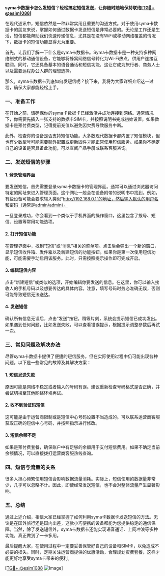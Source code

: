 **syma卡数据卡怎么发短信？轻松搞定短信发送，让你随时随地保持联络[[TG💪+ @esim1088](https://t.me/s/esim1088)]**

在现代通讯中，短信依然是一种非常实用且重要的沟通方式。对于使用syma卡数据卡的朋友来说，掌握如何通过数据卡发送短信是非常必要的。无论是工作还是生活，短信都能帮助我们快速传递信息，尤其是在没有WiFi或移动网络覆盖的情况下，数据卡的短信功能显得尤为重要。

首先，让我们了解一下什么是syma卡数据卡。Syma卡数据卡是一种支持多种网络制式的移动通信设备，它能够将蜂窝网络信号转化为Wi-Fi热点，供用户连接互联网。同时，它还具备基本的语音通话和短信功能，这让它成为旅行者、商务人士以及需要远程办公人群的理想选择。

那么，syma卡数据卡到底如何发短信呢？接下来，我将为大家详细介绍这一过程，确保大家都能轻松上手。

### **一、准备工作**

在开始之前，请确保你的syma卡数据卡已经激活并成功连接到网络。通常情况下，你需要先插入一张支持的数据卡SIM卡，并按照说明书完成初始设置。如果数据卡是预付费类型，记得提前充值以避免因欠费导致服务中断。

此外，检查你的设备是否支持短信功能。大多数现代数据卡都内置了短信模块，但也有少数型号可能需要额外配置或更新固件才能正常使用短信服务。如果你不确定自己的设备是否具备此功能，可以查阅产品手册或联系客服咨询。

### **二、发送短信的步骤**

#### **1. 登录管理界面**
要发送短信，首先需要登录syma卡数据卡的管理界面。通常可以通过浏览器访问特定的网址来进入管理页面。这个网址一般会在设备附带的说明书中找到。例如，有些设备可能会要求输入类似“http://192.168.0.1”的地址，然后输入默认的用户名和密码（通常是admin/admin）。

一旦登录成功，你会看到一个类似于手机界面的操作窗口，这里包含了拨号、短信、设置等常用功能选项。

#### **2. 打开短信功能**
在管理界面中，找到“短信”或“消息”相关的菜单项。点击后会弹出一个新的窗口，显示短信收件箱、发件箱以及新建短信的功能按钮。如果你是第一次使用短信功能，可能需要手动启用该服务。此时，只需按照提示操作即可完成开启。

#### **3. 编辑短信内容**
点击“新建短信”或类似的选项，开始编辑你要发送的信息。在这里，你可以输入接收人的手机号码以及想要传达的具体内容。注意，填写号码时务必准确无误，否则可能导致短信无法送达。

#### **4. 发送短信**
确认所有信息无误后，点击“发送”按钮。稍等片刻，系统会提示短信已成功发出。如果遇到任何问题，比如发送失败，可以查看错误提示，根据提示调整参数后再试一次。

### **三、常见问题及解决办法**

尽管syma卡数据卡提供了便捷的短信服务，但在实际使用过程中仍可能出现各种问题。以下是一些常见的故障及其解决方案：

#### **1. 短信发送失败**
原因可能是网络不稳定或者输入的号码有误。建议重新检查号码格式是否正确，并尝试切换至其他网络环境再试。

#### **2. 收不到验证码短信**
这可能是由于运营商限制或是短信中心号码设置不当造成的。可以联系运营商客服获取正确的短信中心号码，并按照指示进行修改。

#### **3. 短信余额不足**
如果是预付费套餐，确保账户中有足够的余额用于支付短信费用。如果不确定当前余额情况，可以直接拨打运营商客服热线查询。

### **四、短信与流量的关系**

很多人担心频繁使用短信会影响数据流量消耗。实际上，短信使用的数据量非常少，几乎可以忽略不计。因此，即使经常发送短信，也不会对整体流量产生显著影响。

### **五、总结**

通过上述介绍，相信大家已经掌握了如何利用syma卡数据卡发送短信的方法。无论是在国外旅行还是国内出差，这款小巧便携的设备都能为您提供稳定的通信保障。当然，除了发送短信外，syma卡数据卡还能实现语音通话、上网冲浪等多种功能，真正做到了一卡多用。

最后提醒大家，在使用过程中一定要妥善保管好自己的设备和SIM卡，以免造成不必要的损失。同时，定期关注运营商提供的优惠活动，合理规划资费套餐，这样才能更好地享受syma卡带来的便利。

[[TG💪+ @esim1088](https://t.me/s/esim1088) ![Image](https://i.postimg.cc/4NQfJmqS/Snipaste-2025-05-13-00-14-12.png)]